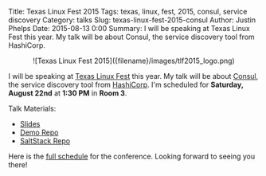 Title: Texas Linux Fest 2015
Tags: texas, linux, fest, 2015, consul, service discovery
Category: talks
Slug: texas-linux-fest-2015-consul
Author: Justin Phelps
Date: 2015-08-13 0:00
Summary: I will be speaking at Texas Linux Fest this year. My talk will be about Consul, the service discovery tool from HashiCorp.

<center>![Texas Linux Fest 2015]({filename}/images/tlf2015_logo.png)</center>

I will be speaking at [Texas Linux Fest](https://2015.texaslinuxfest.org/) this year. My talk will be about [Consul](https://consul.io/), the service discovery tool from [HashiCorp](https://hashicorp.com/). I'm scheduled for **Saturday, August 22nd** at **1:30 PM** in **Room 3**.

Talk Materials:

 * [Slides]({filename}/slides/Texas_Linux_Fest_2015_Consul.pdf)
 * [Demo Repo](https://github.com/Linuturk/consul-demo)
 * [SaltStack Repo](https://github.com/Linuturk/saltstates/tree/master/consul)

Here is the [full schedule](https://2015.texaslinuxfest.org/schedule) for the conference. Looking forward to seeing you there!
